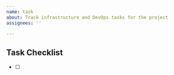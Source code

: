 ```yaml
---
name: task
about: Track infrastructure and DevOps tasks for the project
assignees: ''

---
```


## Task Checklist

- [ ]
